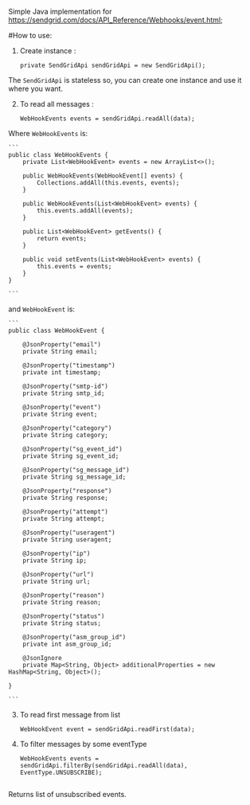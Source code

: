 Simple Java implementation for https://sendgrid.com/docs/API_Reference/Webhooks/event.html;

#How to use:


1) Create instance :
    
    ```
    private SendGridApi sendGridApi = new SendGridApi();
    
    ```
    
The ```SendGridApi``` is stateless so, you can create one instance and use it where you want.
    
2) To read all messages :
    
    ```
    WebHookEvents events = sendGridApi.readAll(data);
    
    ```
Where ```WebHookEvents``` is:
    
    ```
    public class WebHookEvents {
        private List<WebHookEvent> events = new ArrayList<>();
    
        public WebHookEvents(WebHookEvent[] events) {
            Collections.addAll(this.events, events);
        }
    
        public WebHookEvents(List<WebHookEvent> events) {
            this.events.addAll(events);
        }
    
        public List<WebHookEvent> getEvents() {
            return events;
        }
    
        public void setEvents(List<WebHookEvent> events) {
            this.events = events;
        }
    }

    ```
    
and ```WebHookEvent``` is:
    
    ```
    public class WebHookEvent {

        @JsonProperty("email")
        private String email;
    
        @JsonProperty("timestamp")
        private int timestamp;
        
        @JsonProperty("smtp-id")
        private String smtp_id;
        
        @JsonProperty("event")
        private String event;
        
        @JsonProperty("category")
        private String category;
        
        @JsonProperty("sg_event_id")
        private String sg_event_id;
        
        @JsonProperty("sg_message_id")
        private String sg_message_id;
        
        @JsonProperty("response")
        private String response;
        
        @JsonProperty("attempt")
        private String attempt;
        
        @JsonProperty("useragent")
        private String useragent;
        
        @JsonProperty("ip")
        private String ip;
        
        @JsonProperty("url")
        private String url;
        
        @JsonProperty("reason")
        private String reason;
        
        @JsonProperty("status")
        private String status;
        
        @JsonProperty("asm_group_id")
        private int asm_group_id;
        
        @JsonIgnore
        private Map<String, Object> additionalProperties = new HashMap<String, Object>();
        
    }

    ```
3) To read first message from list
    ```
    WebHookEvent event = sendGridApi.readFirst(data);
    
    ```
    
    
4) To filter messages by some eventType
         
    ```
    WebHookEvents events = sendGridApi.filterBy(sendGridApi.readAll(data), EventType.UNSUBSCRIBE);
        
    ```
Returns list of unsubscribed events.
    